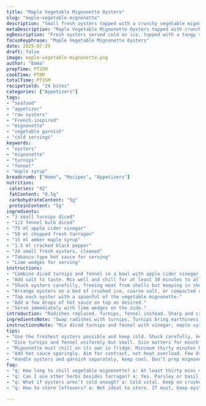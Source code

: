 ```yaml
---
title: "Maple Vegetable Mignonette Oysters"
slug: "maple-vegetable-mignonette"
description: "Small fresh oysters topped with a crunchy vegetable mignonette mixing turnips and fennel, marinated in apple cider vinegar with fresh tarragon and a hint of maple syrup. Served chilled on crushed ice or coarse salt, sprinkled with cracked black pepper and a dash of hot sauce. Accompanied by lime wedges for extra zest. A twist on classic raw oysters, balancing tart, sweet and herbal notes with crunch."
metaDescription: "Maple Vegetable Mignonette Oysters topped with crunchy turnips and fennel, chilled on ice with tarragon, black pepper, and a touch of maple syrup."
ogDescription: "Fresh oysters served cold on ice, topped with a tangy vegetable mignonette mix of turnips, fennel, tarragon, and a splash of maple syrup. Bright, crisp bites."
focusKeyphrase: "Maple Vegetable Mignonette Oysters"
date: 2025-07-29
draft: false
image: maple-vegetable-mignonette.png
author: "Emma"
prepTime: PT35M
cookTime: PT0M
totalTime: PT35M
recipeYield: "24 bites"
categories: ["Appetizers"]
tags:
- "seafood"
- "appetizer"
- "raw oysters"
- "French-inspired"
- "mignonette"
- "vegetable garnish"
- "cold servings"
keywords:
- "oysters"
- "mignonette"
- "turnips"
- "fennel"
- "maple syrup"
breadcrumb: ["Home", "Recipes", "Appetizers"]
nutrition: 
 calories: "42"
 fatContent: "0.5g"
 carbohydrateContent: "5g"
 proteinContent: "5g"
ingredients:
- "3 small turnips diced"
- "1/2 fennel bulb diced"
- "75 ml apple cider vinegar"
- "50 ml chopped fresh tarragon"
- "15 ml amber maple syrup"
- "1.5 ml cracked black pepper"
- "24 small fresh oysters, cleaned"
- "Tabasco-type hot sauce for serving"
- "Lime wedges for serving"
instructions:
- "Combine diced turnips and fennel in a bowl with apple cider vinegar, tarragon, maple syrup, and cracked black pepper."
- "Add salt to taste. Mix well and chill for at least 30 minutes to allow flavors to meld."
- "Shuck oysters carefully, freeing meat from shells but keeping in shell for presentation."
- "Arrange oysters on a bed of crushed ice, coarse salt, or compacted clean snow to keep cold."
- "Top each oyster with a spoonful of the vegetable mignonette."
- "Add a few drops of hot sauce on top as desired."
- "Serve immediately with lime wedges on the side."
introduction: "Radishes replaced. Turnips, fennel instead. Sharp and crunchy. Vinegar bites. Maple syrup sweetens just enough. Tarragon freshens, herbal, green. Black pepper sharp. Oysters shucked cold, kept on ice. Presentation on snow or salt to hold temperature. Hot sauce splash for heat, lime wedges for brightness. Crunch meets brine. Mignonette not traditional, vegetable version with maple twist. Chill to meld flavors, minimum 30 minutes but 35 allows better infusion. No cooking. Simple assembly. Textures contrast. Crisp vegetables with tender mollusks. Cold, fresh, raw. Entree or bite size appetizer. Thoughtful prep but easy execution. A delicate balance of sweet, acidic and herbal. Notes of fall with maple syrup replacing sugar. Experiment with herbs; tarragon instead of chives gives anise hint. Overall light and vibrant, not heavy. Small quantity needed per oyster so flavors punchy without overpowering. Sharp vinegar. Slightly sweet. Balanced spice. Crisp celery replaced with fennel bulb for mild licorice aroma. Shuck oysters carefully but quick. Best served immediately after mignonette spooned on top. Keep cold always."
ingredientsNote: "Swap radishes with turnips. Turnips bring earthiness and crunch but milder bite. Instead of celery, use fennel bulb diced finely for subtle anise flavor and crispness. Apple cider vinegar quantity increased slightly for more tang to balance maple sweetness. Maple syrup quantity upped a bit to 15 ml, amber preferred over light for deeper flavor. Tarragon replaces chives for an herbal note leaning towards mild licorice, harmonizing with fennel. Black pepper cracked coarser for texture bursts. Salt usage to taste depending on oyster brininess. Oysters small size for bite-sized portions, 24 total. Prepare fresh small oysters, clean shells but retain for serving and food safety. Keep mignonette refrigerated at least 30 minutes minimum but 35 recommended for flavor shaping. Hot sauce optional but recommended for sharpness contrast. Lime wedges added to enhance brightness at service time instead of lemon quarters to offset earthiness with zesty citrus. Overall ingredients balance savory, sweet, tart, and herbal with crunchy texture to contrast tender oysters."
instructionsNote: "Mix diced turnips and fennel with vinegar, maple syrup, tarragon, cracked pepper, and salt first. Let sit chilled to marry flavors minimum 30 minutes, 35 better. Shuck oysters carefully, freeing meat but keep shells intact for presentation. Arrange oysters on a chilled bed - compacted clean snow ideal but crushed ice or coarse salt works. Keep cold until serving. Portion mignonette with a small spoonful per oyster promptly before serving. Drizzle few drops of Tabasco-style sauce if desired. Serve with lime wedges on side for squeezing. No cooking needed. Handle oysters and mignonette with care and keep cold throughout. Avoid making mignonette too far ahead to preserve freshness. Presentation important: oysters nestled in ice or salt keep temperature steady. Serve immediately after garnishing. Different textures from crunchy root veggies and fennel with tender oyster. Make small batches of mignonette for best flavor and freshness. Adjust vinegar and maple syrup to taste balancing tartness and sweetness."
tips:
- "Use the freshest oysters possible and keep cold. Shuck carefully, keep shells intact. Presentation matters but so does safety. Chill mignonette minimum thirty mins. Let flavors marry. Maple syrup helps round acidity but balance with vinegar sharply. Too little vinegar? Mignonette falls flat. Too much? Overpower oyster’s natural notes. Use cracked black pepper coarsely for texture bursts, not powder. Adds crunch, slight heat."
- "Dice turnips and fennel uniformly but small. Size matters for mouthfeel. Too big chunks? Clunky bites. Fennel brings licorice hint, earthy sharpness from turnips. Apple cider vinegar amount key. Slightly more than usual; maple syrup offsets it. Tarragon swapped in for chives—notes lean anise, lighter than herbs like dill. If no tarragon, try fresh basil or parsley. Avoid dill; can overpower delicate oyster flavors."
- "Mignonette must chill on its own in fridge. Minimum thirty minutes but 35 better. Flavors meld sharper, vegetable crunch stays crisp. Don’t soak veggies long or they get soggy. Salt only to taste—oysters already bring brine. Adding too much salt makes dish heavy. Serve oysters on crushed ice or coarse salt to keep cold. If available, compacted clean snow works well. Maintain temperature till plating, no room-temp gaps."
- "Add hot sauce sparingly. Aim for contrast, not heat overload. Few drops per oyster enough. Tabasco-type sauce sticks to mignonette texture and brightens bite. Lime wedges swapped for lemon to cut earthiness with fresh zest. Lime juice squeezes complement maple’s sweetness, vinegar’s tartness. Use fresh wedge, not bottled lime juice—brightness gets lost. Serve immediately after topping oysters. Delays blunt mouthfeel, texture shifts usually negative."
- "Handle oysters and garnish separately, keep cool. Don’t prep mignonette way ahead; freshness drops. Small batches preferred. Presentation matters but no fuss. Keep oysters nestled close together on bed of ice or salt. Prevent shifting before serving. Use amber maple syrup not light for deeper flavor, richer color. Adjust vinegar and maple syrup quantities per personal taste or depending on vegetables’ sharpness that day."
faq:
- "q: How long to chill vegetable mignonette? a: At least thirty mins minimum. More time lets flavors meld. Thirty-five recommended. Avoid soaking too long or veggies soften. Keep in fridge, cold only. Flavors sharper chilled. Not setting but infusion of acid and sweetness."
- "q: Can I use other herbs besides tarragon? a: Yes. Parsley or basil possible. Tarragon gives mild licorice, matches fennel. Chives usually replaced here. Avoid stronger herbs like dill or rosemary; overpower oyster delicate taste. Freshness key with herbs. Dried herbs lose punch."
- "q: What if oysters aren’t cold enough? a: Cold vital. Keep on crushed ice or coarse salt. Warm oysters lose texture, mouthfeel dulls. Use compacted snow if available. Serve promptly after shucking and topping. Rechilling once plated risks water dripping. Keep oysters cold continuously until serving."
- "q: How to store leftovers? a: Not ideal to store. If must, keep oysters in shells on ice in fridge max few hours. Mignonette separately in airtight container up to a day. Don’t mix till serving. Oyster freshness fades quickly. No reheating. Consume soon."

---
```

